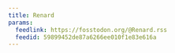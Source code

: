 ```yaml
---
title: Renard
params:
  feedlink: https://fosstodon.org/@Renard.rss
  feedid: 59899452de87a6266ee010f1e83e616a
---
```

